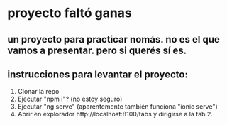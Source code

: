 # proyecto faltó ganas
## un proyecto para practicar nomás. no es el que vamos a presentar. pero si querés sí es.

## instrucciones para levantar el proyecto:

1. Clonar la repo
2. Ejecutar "npm i"? (no estoy seguro)
3. Ejecutar "ng serve" (aparentemente también funciona "ionic serve")
4. Abrir en explorador http://localhost:8100/tabs y dirigirse a la tab 2.